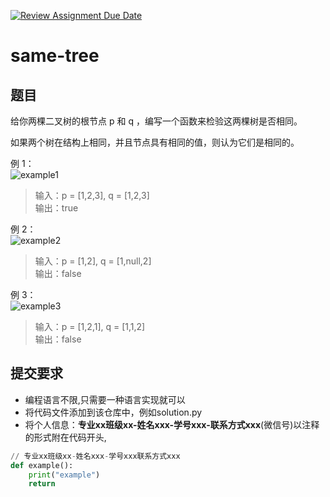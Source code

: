[![Review Assignment Due Date](https://classroom.github.com/assets/deadline-readme-button-24ddc0f5d75046c5622901739e7c5dd533143b0c8e959d652212380cedb1ea36.svg)](https://classroom.github.com/a/YBylHdRB)
# same-tree

## 题目

给你两棵二叉树的根节点 p 和 q ，编写一个函数来检验这两棵树是否相同。

如果两个树在结构上相同，并且节点具有相同的值，则认为它们是相同的。

例 1：  
![example1](/images/ex1.jpg)
>输入：p = [1,2,3], q = [1,2,3]  
>输出：true


例 2：  
![example2](/images/ex2.jpg)
>输入：p = [1,2], q = [1,null,2]  
>输出：false


例 3：  
![example3](/images/ex3.jpg) 
>输入：p = [1,2,1], q = [1,1,2]  
>输出：false

## 提交要求
- 编程语言不限,只需要一种语言实现就可以
- 将代码文件添加到该仓库中，例如solution.py
- 将个人信息：**专业xx班级xx-姓名xxx-学号xxx-联系方式xxx**(微信号)以注释的形式附在代码开头,
```python
// 专业xx班级xx-姓名xxx-学号xxx联系方式xxx
def example():
    print("example")
    return  
```


